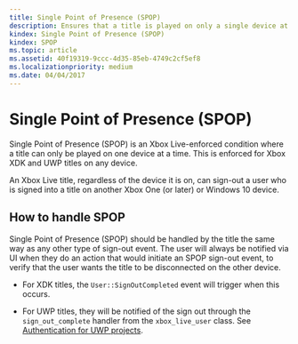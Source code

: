```yaml
---
title: Single Point of Presence (SPOP)
description: Ensures that a title is played on only a single device at a time.
kindex: Single Point of Presence (SPOP)
kindex: SPOP
ms.topic: article
ms.assetid: 40f19319-9ccc-4d35-85eb-4749c2cf5ef8
ms.localizationpriority: medium
ms.date: 04/04/2017
---
```


# Single Point of Presence (SPOP)

Single Point of Presence (SPOP) is an Xbox Live-enforced condition where a title can only be played on one device at a time.
This is enforced for Xbox XDK and UWP titles on any device.

An Xbox Live title, regardless of the device it is on, can sign-out a user who is signed into a title on another Xbox One (or later) or Windows 10 device.


## How to handle SPOP

Single Point of Presence (SPOP) should be handled by the title the same way as any other type of sign-out event.
The user will always be notified via UI when they do an action that would initiate an SPOP sign-out event, to verify that the user wants the title to be disconnected on the other device.

* For XDK titles, the `User::SignOutCompleted` event will trigger when this occurs.

* For UWP titles, they will be notified of the sign out through the `sign_out_complete` handler from the `xbox_live_user` class.
  See [Authentication for UWP projects](auth/auth-uwp/live-auth-for-uwp-projects.md).

